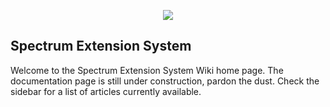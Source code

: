 <p align="center"><img src="https://github.com/Ciastex/Spectrum/blob/master/Spectrum.Branding/spectrum-banner-512px.png"></img></p>

## Spectrum Extension System
Welcome to the Spectrum Extension System Wiki home page. The documentation page is still under construction, pardon the dust. Check the sidebar for a list of articles currently available.
